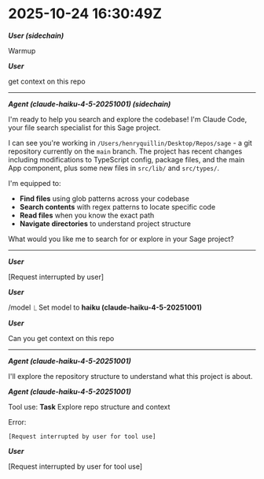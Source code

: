 <!-- Generated by SpecStory -->

# 2025-10-24 16:30:49Z

<!-- Claude Code Session 139af756-a969-4f1a-8721-f4cae1a4e4f7 (2025-10-24_16-30-49Z) -->

_**User (sidechain)**_

Warmup

_**User**_

get context on this repo 

---

_**Agent (claude-haiku-4-5-20251001) (sidechain)**_

I'm ready to help you search and explore the codebase! I'm Claude Code, your file search specialist for this Sage project.

I can see you're working in `/Users/henryquillin/Desktop/Repos/sage` - a git repository currently on the `main` branch. The project has recent changes including modifications to TypeScript config, package files, and the main App component, plus some new files in `src/lib/` and `src/types/`.

I'm equipped to:
- **Find files** using glob patterns across your codebase
- **Search contents** with regex patterns to locate specific code
- **Read files** when you know the exact path
- **Navigate directories** to understand project structure

What would you like me to search for or explore in your Sage project?

---

_**User**_

[Request interrupted by user]

_**User**_

/model
 ⎿  Set model to **haiku (claude-haiku-4-5-20251001)**

_**User**_

Can you get context on this repo 

---

_**Agent (claude-haiku-4-5-20251001)**_

I'll explore the repository structure to understand what this project is about.

_**Agent (claude-haiku-4-5-20251001)**_

Tool use: **Task** Explore repo structure and context

Error:

```
[Request interrupted by user for tool use]
```

_**User**_

[Request interrupted by user for tool use]


